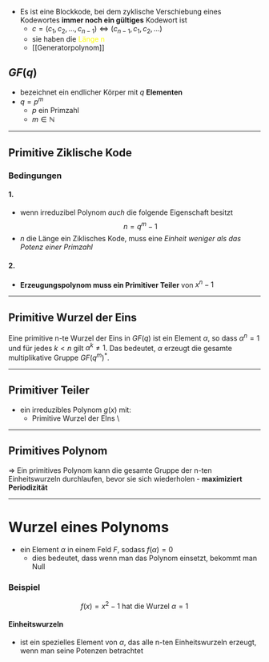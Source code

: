 - Es ist eine Blockkode, bei dem zyklische Verschiebung eines Kodewortes **immer noch ein gültiges** Kodewort ist 
	- $c=(c_{1},c_{2},\dots,c_{n-1}) \Leftrightarrow (c_{n-1},c_{1},c_{2},\dots)$
	- sie haben die <span style="color:#ffff00">Länge n</span> 
	- [[Generatorpolynom]]

## $GF(q)$
- bezeichnet ein endlicher Körper mit $q$ **Elementen**
- $q=p^{m}$
	- $p$ ein Primzahl
	- $m \in \mathbb{N}$ 
	

---

## Primitive Ziklische Kode
### Bedingungen
#### 1.
- wenn irreduzibel Polynom *auch* die folgende Eigenschaft besitzt
$$
n=q^{m}-1
$$
- $n$ die Länge ein Ziklisches Kode, muss eine *Einheit weniger als das Potenz einer Primzahl*
#### 2.
- **Erzeugungspolynom muss ein Primitiver Teiler** von $x^{n}-1$ 


---

## Primitive Wurzel der Eins
Eine primitive n-te Wurzel der Eins in $GF(q)$ ist ein Element $α$, so dass $α^{n} =1$ und für jedes $k<n$ gilt $α^{k}≠1$. Das bedeutet, $α$ erzeugt die gesamte multiplikative Gruppe $GF(q^{m})^{*}$.


---

## Primitiver Teiler
- ein irreduzibles Polynom $g(x)$ mit:
	- Primitive Wurzel der EIns
\

---

## Primitives Polynom 
=> Ein primitives Polynom kann die gesamte Gruppe der n-ten Einheitswurzeln durchlaufen, bevor sie sich wiederholen
	- **maximiziert Periodizität**

---

# Wurzel eines Polynoms
- ein Element $\alpha$ in einem Feld $F$, sodass $f(\alpha)=0$
	- dies bedeutet, dass wenn man das Polynom einsetzt, bekommt man Null
### Beispiel
$$
f(x)=x^{2}-1 \text{ hat die Wurzel } \alpha=1
$$

#### Einheitswurzeln 
- ist ein spezielles Element von $\alpha$, das alle n-ten Einheitswurzeln erzeugt, wenn man seine Potenzen betrachtet